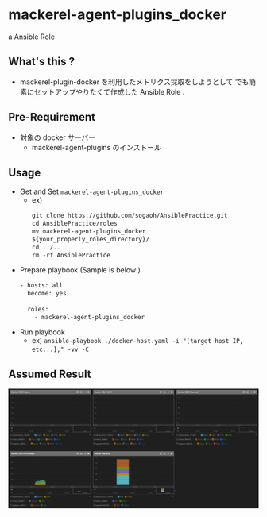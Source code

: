 # mackerel-agent-plugins_docker
a Ansible Role

## What's this ?
- mackerel-plugin-docker を利用したメトリクス採取をしようとして
  でも簡素にセットアップやりたくて作成した Ansible Role .

## Pre-Requirement
- 対象の docker サーバー
    - mackerel-agent-plugins のインストール

## Usage
- Get and Set `mackerel-agent-plugins_docker`
    - ex) 
        ```
        git clone https://github.com/sogaoh/AnsiblePractice.git
        cd AnsiblePractice/roles
        mv mackerel-agent-plugins_docker ${your_properly_roles_directory}/
        cd ../..
        rm -rf AnsiblePractice
        ```
- Prepare playbook (Sample is below:)
    ```
    - hosts: all
      become: yes

      roles:
        - mackerel-agent-plugins_docker
    ```
- Run playbook
    - ex) `ansible-playbook ./docker-host.yaml -i "[target host IP, etc...]," -vv -C`

## Assumed Result
![](mackerel_docker_status.png)
